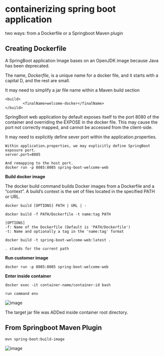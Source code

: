 # containerizing spring boot application

two ways: from a Dockerfile or a Springboot Maven plugin

## Creating Dockerfile

A SpringBoot application Image bases on an OpenJDK image because Java has been deprecated. 

The name, _Dockerfile_, is a unique name for a docker file, and it starts with a capital D, and the rest are small. 

It may need to simplify a jar file name within a Maven build section 

````
<build>
		<finalName>welcome-docker</finalName>
</build>
````

SpringBoot web application by default exposes itself to the port 8080 of the container and overriding the EXPOSE in the docker file. This may cause the port not correctly mapped, and cannot be accessed from the client-side.

It may need to explicitly define sever port within the application.properties.  

````
Within application.properties, we may explicitly define SpringBoot exposure port. 
server.port=8085

And remapping to the host port.
docker run -p 8085:8085 spring-boot-welcome-web
````

**Build docker image**

The docker build command builds Docker images from a Dockerfile and a “context”. A build’s context is the set of files located in the specified PATH or URL. 

````
docker build [OPTIONS] PATH | URL | -

docker build -f PATH/Dockerfile -t name:tag PATH

[OPTIONS]
-f: Name of the Dockerfile (Default is 'PATH/Dockerfile')
-t: Name and optionally a tag in the 'name:tag' format

docker build -t spring-boot-welcome-web:latest .

. stands for the current path
````

**Run customer image**
````
docker run -p 8085:8085 spring-boot-welcome-web
````

**Enter inside container**

````
docker exec -it container-name/container-id bash

run command env 
````

![image](https://user-images.githubusercontent.com/17804600/125706054-5ac8cbae-88d0-4bba-ad39-abfce33ecc51.png)

The target jar file was ADDed inside container root directory. 

## From Springboot Maven Plugin

````
mvn spring-boot:build-image
````

![image](https://user-images.githubusercontent.com/17804600/125911996-72f914e7-661b-4573-880d-c4b457a8b4d0.png)


